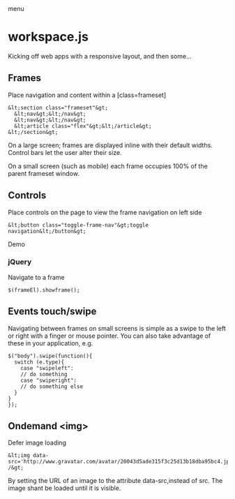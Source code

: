 




menu
# workspace.js
Kicking off web apps with a responsive layout, and then some...





## Frames
Place navigation and content within a [class=frameset]


	&lt;section class="frameset"&gt;
	  &lt;nav&gt;&lt;/nav&gt;
	  &lt;nav&gt;&lt;/nav&gt;
	  &lt;article class="flex"&gt;&lt;/article&gt;
	&lt;/section&gt;


On a large screen; frames are displayed inline with their default widths. Control bars let the user alter their size.

On a small screen (such as mobile) each frame occupies 100% of the parent frameset window.




## Controls

Place controls on the page to view the frame navigation on left side


	&lt;button class="toggle-frame-nav"&gt;toggle navigation&lt;/button&gt;

Demo

### jQuery
Navigate to a frame

	$(frameEl).showframe();
 


	
## Events touch/swipe
Navigating between frames on small screens is simple as a swipe to the left or right with a finger or mouse pointer.
You can also take advantage of these in your application, e.g.


	$("body").swipe(function(){
	  switch (e.type){
	    case "swipeleft":
	    // do something
	    case "swiperight":
	    // do something else
	  }
	}
	});
 



## Ondemand &lt;img&gt;
Defer image loading

	&lt;img data-src='http://www.gravatar.com/avatar/20043d5ade315f3c25d13b18dba95bc4.jpg' /&gt;

By setting the URL of an image to the attribute data-src,instead of src. The image shant be loaded until it is visible.






